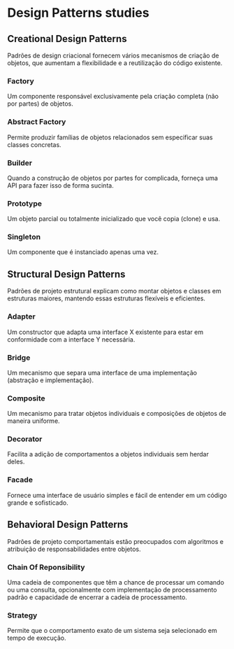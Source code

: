 # Design Patterns studies

## Creational Design Patterns

Padrões de design criacional fornecem vários mecanismos de criação de objetos, que aumentam a flexibilidade e a reutilização do código existente.

### Factory

Um componente responsável exclusivamente pela criação completa (não por partes) de objetos.

### Abstract Factory

Permite produzir famílias de objetos relacionados sem especificar suas classes concretas.

### Builder

Quando a construção de objetos por partes for complicada, forneça uma API para fazer isso de forma sucinta.

### Prototype

Um objeto parcial ou totalmente inicializado que você copia (clone) e usa.

### Singleton

Um componente que é instanciado apenas uma vez.

## Structural Design Patterns

Padrões de projeto estrutural explicam como montar objetos e classes em estruturas maiores, mantendo essas estruturas flexíveis e eficientes.

### Adapter

Um constructor que adapta uma interface X existente para estar em conformidade com a interface Y necessária.

### Bridge

Um mecanismo que separa uma interface de uma implementação (abstração e implementação).

### Composite

Um mecanismo para tratar objetos individuais e composições de objetos de maneira uniforme.

### Decorator

Facilita a adição de comportamentos a objetos individuais sem herdar deles.

### Facade

Fornece uma interface de usuário simples e fácil de entender em um código grande e sofisticado.

## Behavioral Design Patterns

Padrões de projeto comportamentais estão preocupados com algoritmos e atribuição de responsabilidades entre objetos.

### Chain Of Reponsibility

Uma cadeia de componentes que têm a chance de processar um comando ou uma consulta, opcionalmente com implementação de processamento padrão e capacidade de encerrar a cadeia de processamento.

### Strategy

Permite que o comportamento exato de um sistema seja selecionado em tempo de execução.
